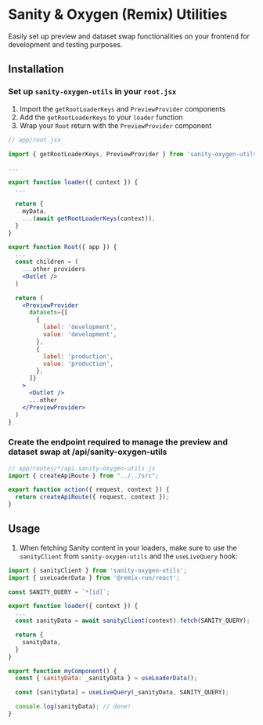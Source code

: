 # Sanity & Oxygen (Remix) Utilities

Easily set up preview and dataset swap functionalities on your frontend for development and testing purposes.

## Installation

### Set up `sanity-oxygen-utils` in your `root.jsx`

1. Import the `getRootLoaderKeys` and `PreviewProvider` components
2. Add the `getRootLoaderKeys` to your `loader` function
3. Wrap your `Root` return with the `PreviewProvider` component

```jsx
// app/root.jsx

import { getRootLoaderKeys, PreviewProvider } from 'sanity-oxygen-utils';

...

export function loader({ context }) {
  ...

  return {
    myData,
    ...(await getRootLoaderKeys(context)),
  }
}

export function Root({ app }) {
  ...
  const children = (
    ...other providers
    <Outlet />
  )

  return (
    <PreviewProvider
      datasets={[
        {
          label: 'development',
          value: 'development',
        },
        {
          label: 'production',
          value: 'production',
        },
      ]}
    >
      <Outlet />
      ...other
    </PreviewProvider>
  )
}
```

### Create the endpoint required to manage the preview and dataset swap at /api/sanity-oxygen-utils

```js
// app/routes/*/api.sanity-oxygen-utils.js
import { createApiRoute } from "../../src";

export function action({ request, context }) {
  return createApiRoute({ request, context });
}
```

## Usage

1. When fetching Sanity content in your loaders, make sure to use the `sanityClient` from `sanity-oxygen-utils` and the `useLiveQuery` hook:

```js
import { sanityClient } from 'sanity-oxygen-utils';
import { useLoaderData } from '@remix-run/react';

const SANITY_QUERY = `*[id]`;

export function loader({ context }) {
  ...
  const sanityData = await sanityClient(context).fetch(SANITY_QUERY);

  return {
    sanityData,
  }
}

export function myComponent() {
  const { sanityData: _sanityData } = useLoaderData();

  const [sanityData] = useLiveQuery(_sanityData, SANITY_QUERY);

  console.log(sanityData); // done!
}
```
